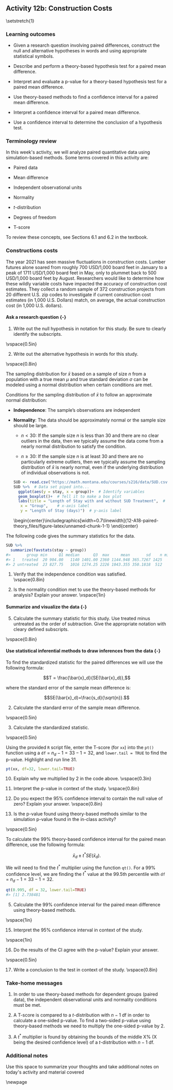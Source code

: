 ## Activity 12b:  Construction Costs

\setstretch{1}

### Learning outcomes

* Given a research question involving paired differences, construct the null and alternative hypotheses
  in words and using appropriate statistical symbols.
  
* Describe and perform a theory-based hypothesis test for a paired mean difference.

* Interpret and evaluate a p-value for a theory-based hypothesis test for a paired mean difference.

* Use theory-based methods to find a confidence interval for a paired mean difference.

* Interpret a confidence interval for a paired mean difference.

* Use a confidence interval to determine the conclusion of a hypothesis test.

### Terminology review

In this week's activity, we will analyze paired quantitative data using simulation-based methods. Some terms covered in this activity are:

* Paired data

* Mean difference

* Independent observational units

* Normality

* $t$-distribution

* Degrees of freedom

* T-score

To review these concepts, see Sections 6.1 and 6.2 in the textbook.

### Constructions costs

The year 2021 has seen massive fluctuations in construction costs.  Lumber futures alone soared from roughly 700 USD/1,000 board feet in January to a peak of 1711 USD/1,000 board feet in May, only to plummet back to 500 USD/1,000 board feet by August. Researchers would like to determine how these wildly variable costs have impacted the accuracy of construction cost estimates.  They collect a random sample of 372 construction projects from 20 different U.S. zip codes to investigate if current construction cost estimates (in 1,000 U.S. Dollars) match, on average, the actual construction cost (in 1,000 U.S. dollars). 

#### Ask a research question {-}

1. Write out the null hypothesis in notation for this study.  Be sure to clearly identify the subscripts.

\vspace{0.5in}

2. Write out the alternative hypothesis in words for this study.

\vspace{0.8in}

The sampling distribution for $\bar{x}$ based on a sample of size $n$ from a population with a true mean $\mu$ and true standard deviation $\sigma$ can be modeled using a normal distribution when certain conditions are met.

Conditions for the sampling distribution of $\bar{x}$ to follow an approximate normal distribution:

* **Independence**: The sample’s observations are independent

* **Normality**: The data should be approximately normal or the sample size should be large.

    - $n < 30$: If the sample size $n$ is less than 30 and there are no clear outliers in the data, then we typically assume the data come from a nearly normal distribution to satisfy the condition.

    - $n \geq 30$: If the sample size $n$ is at least 30 and there are no particularly extreme outliers, then we typically assume the sampling distribution of $\bar{x}$ is nearly normal, even if the underlying distribution of individual observations is not.
    
    
    ```r
    SUD <- read.csv("https://math.montana.edu/courses/s216/data/SUD.csv")
    SUD %>%  # Data set piped into...
      ggplot(aes(y = stay, x = group))+  # Identify variables
      geom_boxplot()+  # Tell it to make a box plot
      labs(title = "Length of Stay with and without SUD Treatment",  # Title
       x = "Group",    # x-axis label
       y = "Length of Stay (days)")  # y-axis label
    ```
    
    
    
    \begin{center}\includegraphics[width=0.7\linewidth]{12-A18-paired-theory_files/figure-latex/unnamed-chunk-1-1} \end{center}
    

The following code gives the summary statistics for the data.


```r
SUD %>%
  summarize(favstats(stay ~ group))
#>       group min     Q1 median      Q3  max     mean       sd    n missing
#> 1   treated  20 904.00   1140 1401.00 2360 1144.948 365.7267 1425       0
#> 2 untreated  23 827.75   1016 1274.25 2226 1043.355 350.1818  512       0
```

1.  Verify that the independence condition was satisfied.  
\vspace{0.8in}

2. Is the normality condition met to use the theory-based methods for analysis?  Explain your answer.
\vspace{1in}


#### Summarize and visualize the data {-}

5. Calculate the summary statistic for this study.  Use treated minus untreated as the order of subtraction.  Give the appropriate notation with cleary defined subscripts.

\vspace{0.8in}

#### Use statistical inferential methods to draw inferences from the data {-}


To find the standardized statistic for the paired differences we will use the following formula:

$$T = \frac{\bar{x}_d}{SE(\bar{x}_d)},$$

where the standard error of the sample mean difference is:

$$SE(\bar{x}_d)=\frac{s_d}{\sqrt{n}}.$$

2.  Calculate the standard error of the sample mean difference.

\vspace{0.5in}

3.  Calculate the standardized statistic.

\vspace{0.5in}

Using the provided `R` script file, enter the T-score (for `xx`) into the `pt()` function using a `df` = $n_d-1 = 33 - 1 = 32$, and `lower.tail = TRUE` to find the p-value.  Highlight and run line 31.  


```r
pt(xx, df=32, lower.tail=TRUE)
```
10. Explain why we multiplied by 2 in the code above.
\vspace{0.3in}

11.  Interpret the p-value in context of the study.
\vspace{0.8in}


12.  Do you expect the 95\% confidence interval to contain the null value of zero?  Explain your answer.
\vspace{0.8in}

4.  Is the p-value found using theory-based methods similar to the simulation p-value found in the in-class activity?

\vspace{0.5in}


To calculate the 99\% theory-based confidence interval for the paired mean difference, use the following formula:

$$\bar{x}_d\pm t^* SE(\bar{x}_d).$$

We will need to find the $t^*$ multiplier using the function `qt()`. For a 99\% confidence level, we are finding the $t^*$ value at the 99.5th percentile with `df` = $n_d - 1 = 33 - 1 = 32$.


```r
qt(0.995, df = 32, lower.tail=TRUE)
#> [1] 2.738481
```

5.  Calculate the 99\% confidence interval for the paired mean difference using theory-based methods.

\vspace{1in}


15.  Interpret the 95\% confidence interval in context of the study.

\vspace{1in}

16.  Do the results of the CI agree with the p-value?  Explain your answer.

\vspace{0.5in}

17.  Write a conclusion to the test in context of the study.
\vspace{0.8in}

### Take-home messages

1.  In order to use theory-based methods for dependent groups (paired data), the independent observational units and normality conditions must be met.  

2.  A T-score is compared to a $t$-distribution with $n - 1$ df in order to calculate a one-sided p-value. To find a two-sided p-value using theory-based methods we need to multiply the one-sided p-value by 2.  

3.  A $t^*$ multiplier is found by obtaining the bounds of the middle X% (X being the desired confidence level) of a $t$-distribution with $n - 1$ df.


### Additional notes

Use this space to summarize your thoughts and take additional notes on today's activity and material covered

\newpage
